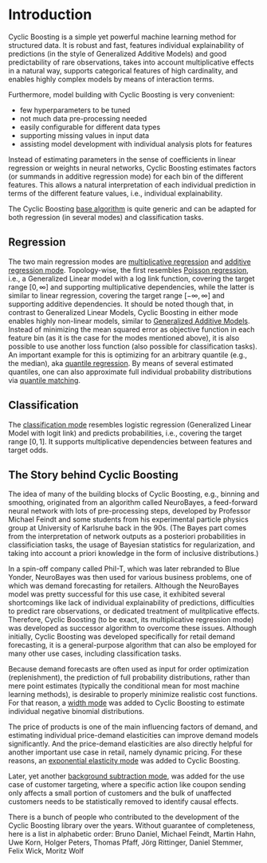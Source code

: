 # Introduction

Cyclic Boosting is a simple yet powerful machine learning method for structured
data. It is robust and fast, features individual explainability of predictions
(in the style of Generalized Additive Models) and good predictability of rare
observations, takes into account multiplicative effects in a natural way,
supports categorical features of high cardinality, and enables highly complex
models by means of interaction terms.

Furthermore, model building with Cyclic Boosting is very convenient:
* few hyperparameters to be tuned
* not much data pre-processing needed
* easily configurable for different data types
* supporting missing values in input data
* assisting model development with individual analysis plots for features

Instead of estimating parameters in the sense of coefficients in linear
regression or weights in neural networks, Cyclic Boosting estimates factors (or
summands in additive regression mode) for each bin of the different features.
This allows a natural interpretation of each individual prediction in terms of
the different feature values, i.e., individual explainability.

The Cyclic Boosting [base algorithm](https://cyclic-boosting.readthedocs.io/en/latest/cyclic_boosting.html#module-cyclic_boosting.base)
is quite generic and can be adapted for both regression (in several modes) and
classification tasks.

Regression
----------

The two main regression modes are [multiplicative regression](https://cyclic-boosting.readthedocs.io/en/latest/cyclic_boosting.html#module-cyclic_boosting.regression)
and [additive regression mode](https://cyclic-boosting.readthedocs.io/en/latest/cyclic_boosting.html#module-cyclic_boosting.location).
Topology-wise, the first resembles [Poisson regression](https://scikit-learn.org/stable/modules/generated/sklearn.linear_model.PoissonRegressor.html),
i.e., a Generalized Linear model with a log link function, covering the target
range $[0, \infty]$ and supporting multiplicative dependencies, while the
latter is similar to linear regression, covering the target range
$[-\infty, \infty]$ and supporting additive dependencies. It should be noted
though that, in contrast to Generalized Linear Models, Cyclic Boosting in
either mode enables highly non-linear models, similar to
[Generalized Additive Models](https://en.wikipedia.org/wiki/Generalized_additive_model).
Instead of minimizing the mean squared error as objective function in each
feature bin (as it is the case for the modes mentioned above), it is also
possible to use another loss function (also possible for classification tasks).
An important example for this is optimizing for an arbitrary quantile (e.g.,
the median), aka [quantile regression](https://cyclic-boosting.readthedocs.io/en/latest/cyclic_boosting.html#module-cyclic_boosting.generic_loss).
By means of several estimated quantiles, one can also approximate full
individual probability distributions via [quantile matching](https://cyclic-boosting.readthedocs.io/en/latest/cyclic_boosting.html#module-cyclic_boosting.quantile_matching).

Classification
--------------

The [classification mode](https://cyclic-boosting.readthedocs.io/en/latest/cyclic_boosting.html#module-cyclic_boosting.classification)
resembles logistic regression (Generalized Linear Model with logit link) and
predicts probabilities, i.e., covering the target range $[0, 1]$. It supports
multiplicative dependencies between features and target odds.

The Story behind Cyclic Boosting
--------------------------------

The idea of many of the building blocks of Cyclic Boosting, e.g., binning and
smoothing, originated from an algorithm called NeuroBayes, a feed-forward
neural network with lots of pre-processing steps, developed by Professor
Michael Feindt and some students from his experimental particle physics group
at University of Karlsruhe back in the 90s. (The Bayes part comes from the
interpretation of network outputs as a posteriori probabilities in
classificiation tasks, the usage of Bayesian statistics for regularization, and
taking into account a priori knowledge in the form of inclusive distributions.)

In a spin-off company called PhiI-T, which was later rebranded to Blue Yonder,
NeuroBayes was then used for various business problems, one of which was demand
forecasting for retailers. Although the NeuroBayes model was pretty successful
for this use case, it exhibited several shortcomings like lack of individual
explainability of predictions, difficulties to predict rare observations, or
dedicated treatment of mulitplicative effects. Therefore, Cyclic Boosting (to
be exact, its multiplicative regression mode) was developed as successor
algorithm to overcome these issues. Although initially, Cyclic Boosting was
developed specifically for retail demand forecasting, it is a general-purpose
algorithm that can also be employed for many other use cases, including
classification tasks.

Because demand forecasts are often used as input for order optimization
(replenishment), the prediction of full probability distributions, rather than
mere point estimates (typically the conditional mean for most machine learning
methods), is desirable to properly minimize realistic cost functions. For that
reason, a [width mode](https://cyclic-boosting.readthedocs.io/en/latest/cyclic_boosting.html#module-cyclic_boosting.nbinom)
was added to Cyclic Boosting to estimate individual negative binomial
distributions.

The price of products is one of the main influencing factors of demand, and
estimating individual price-demand elasticities can improve demand models
significantly. And the price-demand elasticities are also directly helpful for
another important use case in retail, namely dynamic pricing. For these
reasons, an [exponential elasticity mode](https://cyclic-boosting.readthedocs.io/en/latest/cyclic_boosting.html#module-cyclic_boosting.price)
was added to Cyclic Boosting.

Later, yet another [background subtraction mode](https://cyclic-boosting.readthedocs.io/en/latest/cyclic_boosting.html#module-cyclic_boosting.GBSregression),
was added for the use case of customer targeting, where a specific action like
coupon sending only affects a small portion of customers and the bulk of
unaffected customers needs to be statistically removed to identify causal
effects.

There is a bunch of people who contributed to the development of the Cyclic
Boosting library over the years. Without guarantee of completeness, here is a
list in alphabetic order: Bruno Daniel, Michael Feindt, Martin Hahn, Uwe Korn,
Holger Peters, Thomas Pfaff, Jörg Rittinger, Daniel Stemmer, Felix Wick, Moritz
Wolf